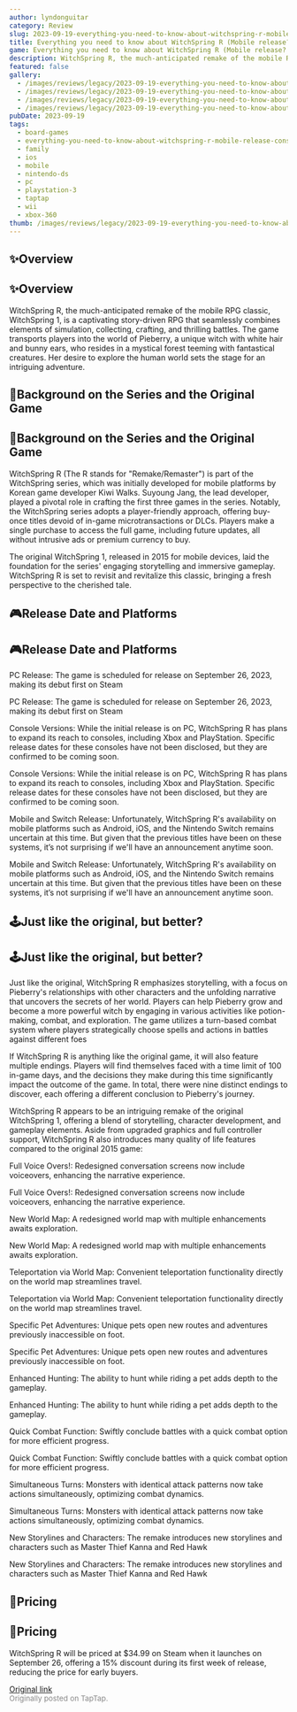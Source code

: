 ```yaml
---
author: lyndonguitar
category: Review
slug: 2023-09-19-everything-you-need-to-know-about-witchspring-r-mobile-release-console-versions
title: Everything you need to know about WitchSpring R (Mobile release? Console versions?)
game: Everything you need to know about WitchSpring R (Mobile release? Console versions?)
description: WitchSpring R, the much-anticipated remake of the mobile RPG classic, WitchSpring 1, is a captivating story-driven RPG that seamlessly combines elements of simulation, collecting, crafting, and thrilling battles. The game transports players into the world of Pieberry, a unique witch with white hair and bunny ears, who resides in a mystical forest teeming with fantastical creatures. Her desire to explore the human world sets the stage for an intriguing adventure.
featured: false
gallery:
  - /images/reviews/legacy/2023-09-19-everything-you-need-to-know-about-witchspring-r-mobile-release-console-versions-0.avif
  - /images/reviews/legacy/2023-09-19-everything-you-need-to-know-about-witchspring-r-mobile-release-console-versions-1.avif
  - /images/reviews/legacy/2023-09-19-everything-you-need-to-know-about-witchspring-r-mobile-release-console-versions-2.avif
  - /images/reviews/legacy/2023-09-19-everything-you-need-to-know-about-witchspring-r-mobile-release-console-versions-3.avif
pubDate: 2023-09-19
tags:
  - board-games
  - everything-you-need-to-know-about-witchspring-r-mobile-release-console-versions
  - family
  - ios
  - mobile
  - nintendo-ds
  - pc
  - playstation-3
  - taptap
  - wii
  - xbox-360
thumb: /images/reviews/legacy/2023-09-19-everything-you-need-to-know-about-witchspring-r-mobile-release-console-versions-0.avif
---
```


## ✨Overview


## ✨Overview

WitchSpring R, the much-anticipated remake of the mobile RPG classic, WitchSpring 1, is a captivating story-driven RPG that seamlessly combines elements of simulation, collecting, crafting, and thrilling battles. The game transports players into the world of Pieberry, a unique witch with white hair and bunny ears, who resides in a mystical forest teeming with fantastical creatures. Her desire to explore the human world sets the stage for an intriguing adventure.


## 📖Background on the Series and the Original Game


## 📖Background on the Series and the Original Game

WitchSpring R (The R stands for "Remake/Remaster")  is part of the WitchSpring series, which was initially developed for mobile platforms by Korean game developer Kiwi Walks. Suyoung Jang, the lead developer, played a pivotal role in crafting the first three games in the series. Notably, the WitchSpring series adopts a player-friendly approach, offering buy-once titles devoid of in-game microtransactions or DLCs. Players make a single purchase to access the full game, including future updates, all without intrusive ads or premium currency to buy.

The original WitchSpring 1, released in 2015 for mobile devices, laid the foundation for the series' engaging storytelling and immersive gameplay. WitchSpring R is set to revisit and revitalize this classic, bringing a fresh perspective to the cherished tale.


## 🎮Release Date and Platforms


## 🎮Release Date and Platforms

PC Release: The game is scheduled for release on September 26, 2023, making its debut first on Steam

PC Release: The game is scheduled for release on September 26, 2023, making its debut first on Steam

Console Versions: While the initial release is on PC, WitchSpring R has plans to expand its reach to consoles, including Xbox and PlayStation. Specific release dates for these consoles have not been disclosed, but they are confirmed to be coming soon.

Console Versions: While the initial release is on PC, WitchSpring R has plans to expand its reach to consoles, including Xbox and PlayStation. Specific release dates for these consoles have not been disclosed, but they are confirmed to be coming soon.

Mobile and Switch Release: Unfortunately, WitchSpring R's availability on mobile platforms such as Android, iOS, and the Nintendo Switch remains uncertain at this time. But given that the previous titles have been on these systems, it’s not surprising if we'll have an announcement anytime soon.

Mobile and Switch Release: Unfortunately, WitchSpring R's availability on mobile platforms such as Android, iOS, and the Nintendo Switch remains uncertain at this time. But given that the previous titles have been on these systems, it’s not surprising if we'll have an announcement anytime soon.


## 🕹Just like the original, but better?


## 🕹Just like the original, but better?

Just like the original, WitchSpring R emphasizes storytelling, with a focus on Pieberry's relationships with other characters and the unfolding narrative that uncovers the secrets of her world. Players can help Pieberry grow and become a more powerful witch by engaging in various activities like potion-making, combat, and exploration. The game utilizes a turn-based combat system where players strategically choose spells and actions in battles against different foes

If WitchSpring R is anything like the original game, it will also feature multiple endings. Players will find themselves faced with a time limit of 100 in-game days, and the decisions they make during this time significantly impact the outcome of the game. In total, there were nine distinct endings to discover, each offering a different conclusion to Pieberry's journey.

WitchSpring R appears to be an intriguing remake of the original WitchSpring 1, offering a blend of storytelling, character development, and gameplay elements. Aside from upgraded graphics and full controller support, WitchSpring R also introduces many quality of life features compared to the original 2015 game:

Full Voice Overs!: Redesigned conversation screens now include voiceovers, enhancing the narrative experience.

Full Voice Overs!: Redesigned conversation screens now include voiceovers, enhancing the narrative experience.

New World Map: A redesigned world map with multiple enhancements awaits exploration.

New World Map: A redesigned world map with multiple enhancements awaits exploration.

Teleportation via World Map: Convenient teleportation functionality directly on the world map streamlines travel.

Teleportation via World Map: Convenient teleportation functionality directly on the world map streamlines travel.

Specific Pet Adventures: Unique pets open new routes and adventures previously inaccessible on foot.

Specific Pet Adventures: Unique pets open new routes and adventures previously inaccessible on foot.

Enhanced Hunting: The ability to hunt while riding a pet adds depth to the gameplay.

Enhanced Hunting: The ability to hunt while riding a pet adds depth to the gameplay.

Quick Combat Function: Swiftly conclude battles with a quick combat option for more efficient progress.

Quick Combat Function: Swiftly conclude battles with a quick combat option for more efficient progress.

Simultaneous Turns: Monsters with identical attack patterns now take actions simultaneously, optimizing combat dynamics.

Simultaneous Turns: Monsters with identical attack patterns now take actions simultaneously, optimizing combat dynamics.

New Storylines and Characters: The remake introduces new storylines and characters such as Master Thief Kanna and Red Hawk

New Storylines and Characters: The remake introduces new storylines and characters such as Master Thief Kanna and Red Hawk


## 🛒Pricing


## 🛒Pricing

WitchSpring R will be priced at $34.99 on Steam when it launches on September 26, offering a 15% discount during its first week of release, reducing the price for early buyers.

[Original link](https://www.taptap.io/post/6316080)<br><span style="font-size: 0.95em; color: #888;">Originally posted on TapTap.</span>